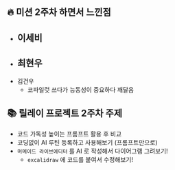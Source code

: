 
## 🔥 미션 2주차 하면서 느낀점
- 이세비
  - 
- 최현우
  - 
- 김건우
  - 코파일럿 쓰다가 능동성이 중요하다 깨달음

## 📚 릴레이 프로젝트 2주차 주제
- 코드 가독성 높이는 프롬프트 활용 후 비교
- 코딩없이 AI 루틴 등록하고 사용해보기 (프롬프트만으로)
- `머메이드 라이브에디터` 를 AI 로 작성해서 다이어그램 그려보기!
  - `excalidraw` 에 코드를 붙여서 수정해보기!


